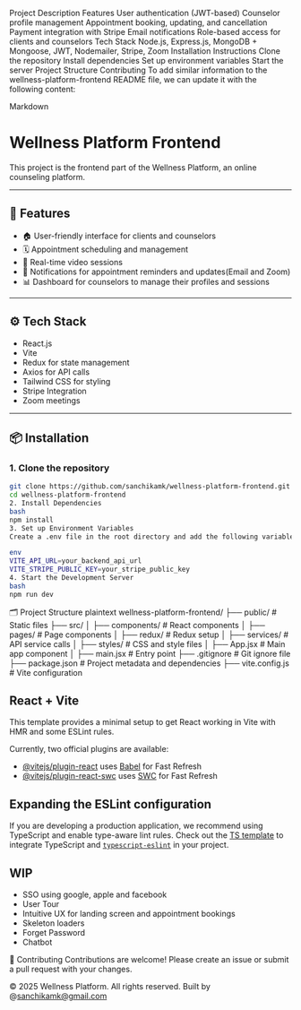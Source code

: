 Project Description
Features
User authentication (JWT-based)
Counselor profile management
Appointment booking, updating, and cancellation
Payment integration with Stripe
Email notifications
Role-based access for clients and counselors
Tech Stack
Node.js, Express.js, MongoDB + Mongoose, JWT, Nodemailer, Stripe, Zoom
Installation Instructions
Clone the repository
Install dependencies
Set up environment variables
Start the server
Project Structure
Contributing
To add similar information to the wellness-platform-frontend README file, we can update it with the following content:

Markdown
# Wellness Platform Frontend

This project is the frontend part of the Wellness Platform, an online counseling platform.

---

## 🚀 Features

- 🏠 User-friendly interface for clients and counselors
- 🗓️ Appointment scheduling and management
- 💬 Real-time video sessions
- 🔔 Notifications for appointment reminders and updates(Email and Zoom)
- 📊 Dashboard for counselors to manage their profiles and sessions

---

## ⚙️ Tech Stack

- React.js
- Vite
- Redux for state management
- Axios for API calls
- Tailwind CSS for styling
- Stripe Integration
- Zoom meetings

---

## 📦 Installation

### 1. Clone the repository

```bash
git clone https://github.com/sanchikamk/wellness-platform-frontend.git
cd wellness-platform-frontend
2. Install Dependencies
bash
npm install
3. Set up Environment Variables
Create a .env file in the root directory and add the following variables:

env
VITE_API_URL=your_backend_api_url
VITE_STRIPE_PUBLIC_KEY=your_stripe_public_key
4. Start the Development Server
bash
npm run dev
```

🗂️ Project Structure
plaintext
wellness-platform-frontend/
├── public/              # Static files
├── src/
│   ├── components/      # React components
│   ├── pages/           # Page components
│   ├── redux/           # Redux setup
│   ├── services/        # API service calls
│   ├── styles/          # CSS and style files
│   ├── App.jsx          # Main app component
│   ├── main.jsx         # Entry point
├── .gitignore           # Git ignore file
├── package.json         # Project metadata and dependencies
├── vite.config.js       # Vite configuration


## React + Vite

This template provides a minimal setup to get React working in Vite with HMR and some ESLint rules.

Currently, two official plugins are available:

- [@vitejs/plugin-react](https://github.com/vitejs/vite-plugin-react/blob/main/packages/plugin-react/README.md) uses [Babel](https://babeljs.io/) for Fast Refresh
- [@vitejs/plugin-react-swc](https://github.com/vitejs/vite-plugin-react-swc) uses [SWC](https://swc.rs/) for Fast Refresh

## Expanding the ESLint configuration

If you are developing a production application, we recommend using TypeScript and enable type-aware lint rules. Check out the [TS template](https://github.com/vitejs/vite/tree/main/packages/create-vite/template-react-ts) to integrate TypeScript and [`typescript-eslint`](https://typescript-eslint.io) in your project.

##  WIP

- SSO using google, apple and facebook
- User Tour
- Intuitive UX for landing screen and appointment bookings
- Skeleton loaders
- Forget Password
- Chatbot

🤝 Contributing
Contributions are welcome! Please create an issue or submit a pull request with your changes.

© 2025 Wellness Platform. All rights reserved. Built by @sanchikamk@gmail.com
